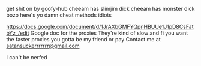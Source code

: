 get shit on by goofy-hub
cheeam has slimjim dick
cheeam has monster dick
bozo
here's yo damn cheat methods idiots

https://docs.google.com/document/d/1JrAXbGMFYQpnHBUUe1J1pD8CsFatbYz_/edit
Google doc for the proxies
They're kind of slow and fi you want the
faster proxies you gotta be my friend or pay
Contact me at satansuckerrrrrrr@gmail.com

I can't be nerfed
